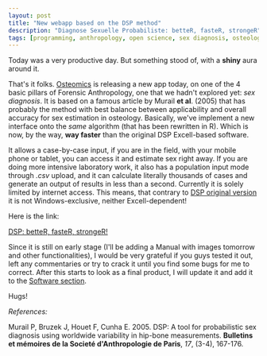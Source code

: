 ```yaml
---
layout: post
title: "New webapp based on the DSP method"
description: "Diagnose Sexuelle Probabiliste: betteR, fasteR, strongeR"
tags: [programming, anthropology, open science, sex diagnosis, osteology]
---
```



Today was a very productive day. But something stood of, with a **shiny** aura around it.

That's it folks. <a href = "http://osteomics.com" target = "_blank">Osteomics</a> is releasing a new app today, on one of the 4 basic pillars of Forensic Anthropology, one that we hadn't explored yet: *sex diagnosis*. It is based on a famous article by Murail **et al**. (2005) that has probably the method with best balance between applicability and overall accuracy for sex estimation in osteology. Basically, we've implement a new interface onto the *same* algorithm (that has been rewritten in R). Which is now, by the way, **way faster** than the original DSP Excell-based software.

It allows a case-by-case input, if you are in the field, with your mobile phone or tablet, you can access it and estimate sex right away. If you are doing more intensive laboratory work, it also has a population input mode through *.csv* upload, and it can calculate literally thousands of cases and generate an output of results in less than a second. Currently it is solely limited by internet access. This means, that contrary to <a href = "http://projets.pacea.u-bordeaux.fr/logiciel/?id=2" target = "_blank">DSP original version</a> it is not Windows-exclusive, neither Excell-dependent!

Here is the link:

<a href = "http://apps.osteomics.com/DSP/" target = "_blank">DSP: betteR, fasteR, strongeR!</a>

Since it is still on early stage (I'll be adding a Manual with images tomorrow and other functionalities), I would be very grateful if you guys tested it out, left any commentaries or try to crack it until you find some bugs for me to correct. After this starts to look as a final product, I will update it and add it to the <a href="/software/" target = "_blank">Software section</a>.

Hugs!

*References:*

Murail P, Bruzek J, Houet F, Cunha E. 2005. DSP: A tool for probabilistic sex diagnosis using worldwide variability in hip-bone measurements. **Bulletins et mémoires de la Societé d'Anthropologie de Paris**, *17*, (3-4), 167-176.